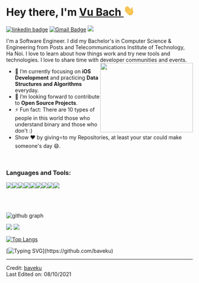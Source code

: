 <h1>Hey there, I'm <a  href="https://github.com/baveku/">Vu Bach </a> <img  src="https://raw.githubusercontent.com/ABSphreak/ABSphreak/master/gifs/Hi.gif" width="30px"></h1>

[![linkedin badge](https://img.shields.io/badge/vu-bach-30302f?style=flat&logo=linkedin)](https://www.linkedin.com/in/vu-bach)
[![Gmail Badge](https://img.shields.io/badge/contact@josbach.dev-30302f?style=flat&logo=Gmail&logoColor=red)](mailto:contact@josbach.dev)
<img src="https://komarev.com/ghpvc/?username=baveku&style=plastic" />

I'm a Software Engineer. I did my Bachelor's in Computer Science & Engineering from Posts and Telecommunications Institute of Technology, Ha Noi. I love to learn about how things work and try new tools and technologies. I love to share time with developer communities and events. <br>
<img align='right' src="https://i.pinimg.com/originals/e4/26/70/e426702edf874b181aced1e2fa5c6cde.gif" width="250" height="187">

- 🌱 I’m currently focusing on **iOS Development** and practicing **Data Structures and Algorithms** everyday.
- 💬 I’m looking forward to contribute to **Open Source Projects**.
- ⚡ Fun fact: There are 10 types of people in this world those who understand binary and those who don't :)
- Show ❤ by giving⭐to my Repositories, at least your star could make someone's day 😄.

<br>

<h3 align="left">Languages and Tools:</h3>
<p align="left"> <img src="https://img.icons8.com/color/48/000000/swift.png"/><img src="https://img.icons8.com/color/48/4a90e2/c-programming.png"/><img src="https://img.icons8.com/color/48/4a90e2/c-plus-plus-logo.png"/><img src="https://img.icons8.com/fluency/48/000000/python.png"/><img src="https://img.icons8.com/color/48/000000/typescript.png"/><img src="https://img.icons8.com/fluency/48/000000/swiftui.png"/><img src="https://img.icons8.com/color/48/000000/nodejs.png"/><img src="https://img.icons8.com/color/48/4a90e2/git.png"/><img src="https://img.icons8.com/fluent/48/4a90e2/github.png"/> </p>

<br>
<br>

![github graph](https://activity-graph.herokuapp.com/graph?username=baveku&theme=react-dark)

<img src = "https://github-readme-streak-stats.herokuapp.com?user=baveku&theme=dark&hide_border=false" width = 500>

<img src = "https://github-readme-stats.vercel.app/api?username=baveku&show_icons=true&theme=dark" width = 500>

[![Top Langs](https://github-readme-stats.vercel.app/api/top-langs/?username=baveku&theme=dark)](https://github.com/baveku/prozer-bazel)

[![Typing SVG](https://readme-typing-svg.herokuapp.com/?lines=Thanks+For+Visiting!!&center=true&color="FF0000")](https://github.com/baveku)

---

Credit: [baveku](https://github.com/baveku)
</br>
Last Edited on: 08/10/2021
